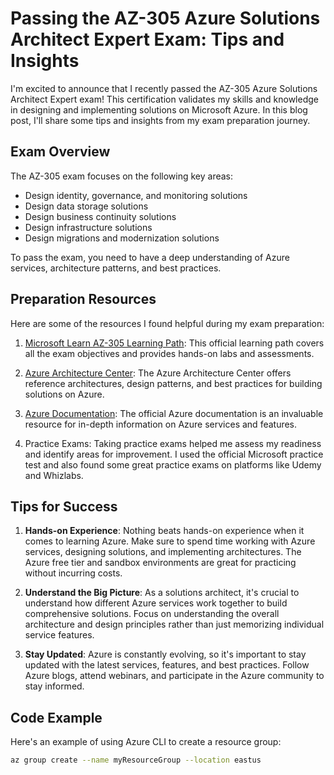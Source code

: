 # Passing the AZ-305 Azure Solutions Architect Expert Exam: Tips and Insights

I'm excited to announce that I recently passed the AZ-305 Azure Solutions Architect Expert exam! This certification validates my skills and knowledge in designing and implementing solutions on Microsoft Azure. In this blog post, I'll share some tips and insights from my exam preparation journey.

## Exam Overview

The AZ-305 exam focuses on the following key areas:

- Design identity, governance, and monitoring solutions
- Design data storage solutions
- Design business continuity solutions
- Design infrastructure solutions
- Design migrations and modernization solutions

To pass the exam, you need to have a deep understanding of Azure services, architecture patterns, and best practices.

## Preparation Resources

Here are some of the resources I found helpful during my exam preparation:

1. [Microsoft Learn AZ-305 Learning Path](https://docs.microsoft.com/en-us/learn/certifications/exams/az-305): This official learning path covers all the exam objectives and provides hands-on labs and assessments.

2. [Azure Architecture Center](https://docs.microsoft.com/en-us/azure/architecture/): The Azure Architecture Center offers reference architectures, design patterns, and best practices for building solutions on Azure.

3. [Azure Documentation](https://docs.microsoft.com/en-us/azure/): The official Azure documentation is an invaluable resource for in-depth information on Azure services and features.

4. Practice Exams: Taking practice exams helped me assess my readiness and identify areas for improvement. I used the official Microsoft practice test and also found some great practice exams on platforms like Udemy and Whizlabs.

## Tips for Success

1. **Hands-on Experience**: Nothing beats hands-on experience when it comes to learning Azure. Make sure to spend time working with Azure services, designing solutions, and implementing architectures. The Azure free tier and sandbox environments are great for practicing without incurring costs.

2. **Understand the Big Picture**: As a solutions architect, it's crucial to understand how different Azure services work together to build comprehensive solutions. Focus on understanding the overall architecture and design principles rather than just memorizing individual service features.

3. **Stay Updated**: Azure is constantly evolving, so it's important to stay updated with the latest services, features, and best practices. Follow Azure blogs, attend webinars, and participate in the Azure community to stay informed.

## Code Example

Here's an example of using Azure CLI to create a resource group:

```bash
az group create --name myResourceGroup --location eastus
